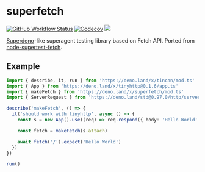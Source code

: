 # superfetch

[![GitHub Workflow Status][gh-actions-img]][github-actions]
[![Codecov][codecov-badge]][codecov] [![][docs-badge]][docs]

[Superdeno](https://github.com/asos-craigmorten/superdeno)-like superagent testing library based on Fetch API. Ported from [node-supertest-fetch](https://github.com/jwalton/node-supertest-fetch).

## Example

```ts
import { describe, it, run } from 'https://deno.land/x/tincan/mod.ts'
import { App } from 'https://deno.land/x/tinyhttp@0.1.6/app.ts'
import { makeFetch } from 'https://deno.land/x/superfetch/mod.ts'
import { ServerRequest } from 'https://deno.land/std@0.97.0/http/server.ts'

describe('makeFetch', () => {
  it('should work with tinyhttp', async () => {
    const s = new App().use((req) => req.respond({ body: 'Hello World' }))

    const fetch = makeFetch(s.attach)

    await fetch('/').expect('Hello World')
  })
})

run()
```

[gh-actions-img]: https://img.shields.io/github/workflow/status/deno-libs/superfetch/CI?style=flat-square
[codecov]: https://codecov.io/gh/deno-libs/superfetch
[github-actions]: https://github.com/deno-libs/superfetch/actions
[codecov-badge]: https://img.shields.io/codecov/c/gh/deno-libs/superfetch?style=flat-square
[docs-badge]: https://img.shields.io/github/v/release/deno-libs/superfetch?color=yellow&label=Docs&logo=deno&style=flat-square
[docs]: https://doc.deno.land/https/deno.land/x/superfetch/mod.ts
